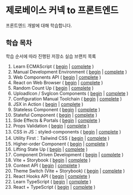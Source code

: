 # 제로베이스 커넥 to 프론트엔드

프론트엔드 개발에 대해 학습합니다.

## 학습 목차

학습 순서에 따라 진행된 저장소 실습 브랜치 목록

1. Learn ECMAScript ( [begin](https://github.com/yamoo9/zero-base/tree/learn-ecmascript/begin) | [complete](https://github.com/yamoo9/zero-base/tree/learn-ecmascript/complete) )
1. Manual Development Environment ( [begin](https://github.com/yamoo9/zero-base/tree/manual-dev-config/begin) | [complete](https://github.com/yamoo9/zero-base/tree/manual-dev-config/complete) )
1. Web Components API ( [begin](https://github.com/yamoo9/zero-base/tree/web-components-api/begin) | [complete](https://github.com/yamoo9/zero-base/tree/web-components-api/complete) )
1. React on Web Browser ( [begin](https://github.com/yamoo9/zero-base/tree/react-web/begin) | [complete](https://github.com/yamoo9/zero-base/tree/react-web/complete) )
1. Random Count Up ( [begin](https://github.com/yamoo9/zero-base/tree/random-count-up/begin) | [complete](https://github.com/yamoo9/zero-base/tree/random-count-up/complete) )
1. UploadIcon / SvgIcon Components ( [begin](https://github.com/yamoo9/zero-base/tree/icon-upload-button/begin) | [complete](https://github.com/yamoo9/zero-base/tree/icon-upload-button/complete) )
1. Configuration Manual Toolchain ( [begin](https://github.com/yamoo9/zero-base/tree/manual-toolchain/begin) | [complete](https://github.com/yamoo9/zero-base/tree/manual-toolchain/complete) )
1. JSX in Action ( [begin](https://github.com/yamoo9/zero-base/tree/jsx-in-action/begin) | [complete](https://github.com/yamoo9/zero-base/tree/jsx-in-action/complete) )
1. Stateless Component ( [begin](https://github.com/yamoo9/zero-base/tree/stateless-component/begin) | [complete](https://github.com/yamoo9/zero-base/tree/stateless-component/complete) )
1. Stateful Component ( [begin](https://github.com/yamoo9/zero-base/tree/stateful-components/begin) | [complete](https://github.com/yamoo9/zero-base/tree/stateful-components/complete) )
1. Side Effects & Portals ( [begin](https://github.com/yamoo9/zero-base/tree/side-effects/begin) | [complete](https://github.com/yamoo9/zero-base/tree/side-effects/complete) )
1. Props Validation ( [begin](https://github.com/yamoo9/zero-base/tree/props-validation/begin) | [complete](https://github.com/yamoo9/zero-base/tree/props-validation/complete) )
1. CSS in JS：styled-components ( [begin](https://github.com/yamoo9/zero-base/tree/css-in-js/begin) | [complete](https://github.com/yamoo9/zero-base/tree/css-in-js/complete) )
1. Utility First：Tailwind CSS ( [begin](https://github.com/yamoo9/zero-base/tree/utility-first/begin) | [complete](https://github.com/yamoo9/zero-base/tree/utility-first/complete) )
1. Higher-order Component ( [begin](https://github.com/yamoo9/zero-base/tree/react-hoc/begin) | [complete](https://github.com/yamoo9/zero-base/tree/react-hoc/complete) )
1. Lifting State Up ( [begin](https://github.com/yamoo9/zero-base/tree/lifting-state-up/begin) | [complete](https://github.com/yamoo9/zero-base/tree/lifting-state-up/complete) )
1. Component Driven Development ( [begin](https://github.com/yamoo9/zero-base/tree/react-cdd/begin) | [complete](https://github.com/yamoo9/zero-base/tree/react-cdd/complete) )
1. Vite + Storybook ( [begin](https://github.com/yamoo9/zero-base/tree/storybook-vite/begin) | [complete](https://github.com/yamoo9/zero-base/tree/storybook-vite/complete) )
1. Context API ( [begin](https://github.com/yamoo9/zero-base/tree/context-api/begin) | [complete](https://github.com/yamoo9/zero-base/tree/context-api/complete) )
1. Theme Switch (Vite + Storybook) ( [begin](https://github.com/yamoo9/zero-base/tree/storybook-theme-switch/begin) | [complete](https://github.com/yamoo9/zero-base/tree/storybook-theme-switch/complete) )
1. React Hooks API ( [begin](https://github.com/yamoo9/zero-base/tree/react-hooks/begin) | [complete](https://github.com/yamoo9/zero-base/tree/react-hooks/complete) )
1. Learn TypeScript ( [begin](https://github.com/yamoo9/zero-base/tree/learn-typescript/begin) | [complete](https://github.com/yamoo9/zero-base/tree/learn-typescript/complete) )
1. React + TypeScript ( [begin](https://github.com/yamoo9/zero-base/tree/react-typescript/begin) | [complete](https://github.com/yamoo9/zero-base/tree/react-typescript/complete) )
